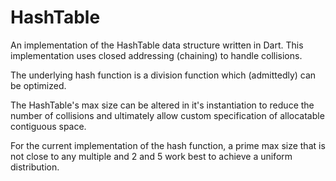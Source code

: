# HashTable

An implementation of the HashTable data structure written in Dart.
This implementation uses closed addressing (chaining) to handle collisions.

The underlying hash function is a division function which (admittedly) can be optimized.

The HashTable's max size can be altered in it's instantiation to reduce the number of collisions and ultimately allow custom specification of allocatable contiguous space. 

For the current implementation of the hash function, a prime max size that is not close to any multiple and 2 and 5 work best to achieve a uniform distribution.